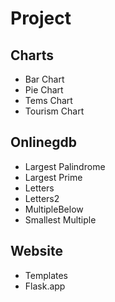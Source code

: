 # Project

## Charts

- Bar Chart
- Pie Chart
- Tems Chart
- Tourism Chart

## Onlinegdb

- Largest Palindrome
- Largest Prime
- Letters
- Letters2
- MultipleBelow
- Smallest Multiple

## Website

- Templates
- Flask.app
